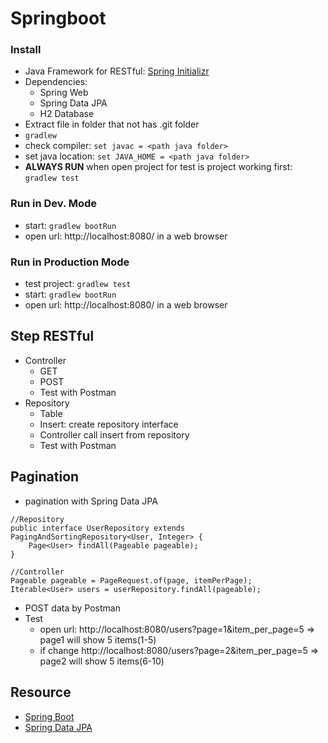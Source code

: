 # Springboot

### Install
* Java Framework for RESTful: [Spring Initializr](https://start.spring.io/)
* Dependencies: 
    - Spring Web
    - Spring Data JPA
    - H2 Database
* Extract file in folder that not has .git folder
* `gradlew`
* check compiler: `set javac = <path java folder>` 
* set java location: `set JAVA_HOME = <path java folder>`
* **ALWAYS RUN** when open project for test is project working first: `gradlew test` 
### Run in Dev. Mode
* start: `gradlew bootRun`
* open url: http://localhost:8080/ in a web browser
### Run in Production Mode
* test project: `gradlew test`
* start: `gradlew bootRun`
* open url: http://localhost:8080/ in a web browser

## Step RESTful
* Controller
    - GET
    - POST
    - Test with Postman
* Repository
    - Table
    - Insert: create repository interface
    - Controller call insert from repository
    - Test with Postman

## Pagination 
* pagination with Spring Data JPA
```
//Repository
public interface UserRepository extends PagingAndSortingRepository<User, Integer> {
    Page<User> findAll(Pageable pageable);
}

//Controller
Pageable pageable = PageRequest.of(page, itemPerPage);
Iterable<User> users = userRepository.findAll(pageable);
```
* POST data by Postman
* Test
    - open url: http://localhost:8080/users?page=1&item_per_page=5  => page1 will show 5 items(1-5)
    - if change http://localhost:8080/users?page=2&item_per_page=5  => page2 will show 5 items(6-10)
    
## Resource
* [Spring Boot](https://spring.io/projects/spring-boot)
* [Spring Data JPA](https://spring.io/projects/spring-data-jpa)